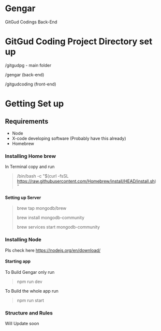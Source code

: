 # Gengar
GitGud Codings Back-End

# GitGud Coding Project Directory set up 

/gitgudpg - main folder

  /gengar (back-end)
  
  /gitgudcoding (front-end)


# Getting Set up 

## Requirements 
- Node 
- X-code developing software (Probably have this already)
- Homebrew 

### Installing Home brew 
In Terminal copy and run 
> /bin/bash -c "$(curl -fsSL https://raw.githubusercontent.com/Homebrew/install/HEAD/install.sh)"

#### Setting up Server
> brew tap mongodb/brew
> 
> brew install mongodb-community
> 
> brew services start mongodb-community


### Installing Node 
Pls check here https://nodejs.org/en/download/

#### Starting app 
To Build Gengar only run 

> npm run dev

To Build the whole app run 

> npm run start
> 


### Structure and Rules 

Will Update soon





